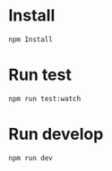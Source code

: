 # Install
```
npm Install
```
# Run test
```
npm run test:watch
```
# Run develop
```
npm run dev
```

